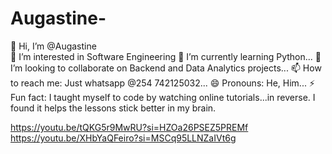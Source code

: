 # Augastine-
👋 Hi, I’m @Augastine <br>
👀 I’m interested in Software Engineering
🌱 I’m currently learning Python...
💞️ I’m looking to collaborate on Backend and Data Analytics projects...
📫 How to reach me: Just whatsapp @254 742125032...
😄 Pronouns: He, Him...
⚡ Fun fact:  I taught myself to code by watching online tutorials...in reverse. I found it helps the lessons stick better in my brain.

https://youtu.be/tQKG5r9MwRU?si=HZOa26PSEZ5PREMf
https://youtu.be/XHbYaQFeiro?si=MSCq95LLNZaIVt6g
